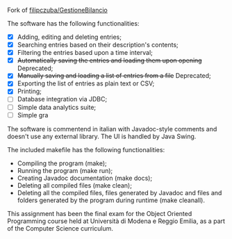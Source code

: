 Fork of [filipczuba/GestioneBilancio](filipczuba/GestioneBilancio)

The software has the following functionalities:

- [X] Adding, editing and deleting entries;
- [X] Searching entries based on their description's contents;
- [X] Filtering the entries based upon a time interval;
- [X] <del>Automatically saving the entries and loading them upon opening</del> Deprecated;
- [X] <del>Manually saving and loading a list of entries from a file</del> Deprecated;
- [X] Exporting the list of entries as plain text or CSV;
- [X] Printing;
- [ ] Database integration via JDBC;
- [ ] Simple data analytics suite;
- [ ] Simple gra

The software is commentend in italian with Javadoc-style comments and doesn't use any external library. The UI is handled by Java Swing.

The included makefile has the following functionalities:

- Compiling the program (make);
- Running the program (make run);
- Creating Javadoc documentation (make docs);
- Deleting all compiled files (make clean);
- Deleting all the compiled files, files generated by Javadoc and files and folders generated by the program during runtime (make cleanall).

This assignment has been the final exam for the Object Oriented Programming course held at Università di Modena e Reggio Emilia, as a part of the 
Computer Science curriculum.
